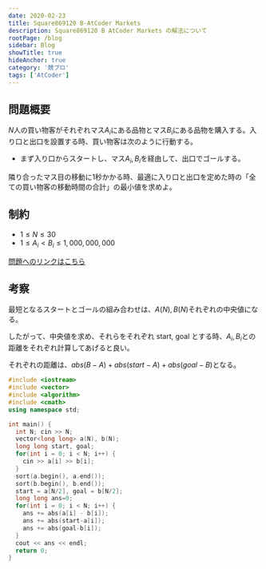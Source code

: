 ```yaml
---
date: 2020-02-23
title: Square869120 B-AtCoder Markets
description: Square869120 B AtCoder Markets の解法について
rootPage: /blog
sidebar: Blog
showTitle: true
hideAnchor: true
category: '競プロ'
tags: ['AtCoder']
---
```


## 問題概要

$N$人の買い物客がそれぞれマス$A_i$にある品物とマス$B_i$にある品物を購入する。入り口と出口を設置する時、買い物客は次のように行動する。

- まず入り口からスタートし、マス$A_i, B_i$を経由して、出口でゴールする。

隣り合ったマス目の移動に$1$秒かかる時、最適に入り口と出口を定めた時の「全ての買い物客の移動時間の合計」の最小値を求めよ。

## 制約

- $1 \leq N \leq 30$
- $1 \leq A_i < B_i \leq 1,000,000,000$

[問題へのリンクはこちら](https://atcoder.jp/contests/s8pc-6/tasks/s8pc_6_b)

## 考察

最短となるスタートとゴールの組み合わせは、$A(N), B(N)$それぞれの中央値になる。

したがって、中央値を求め、それらをそれぞれ start, goal とする時、$A_i, B_i$との距離をそれぞれ計算してあげると良い。

それぞれの距離は、$abs(B-A)+abs(start-A)+abs(goal-B)$となる。

```cpp:title=answer.cpp
#include <iostream>
#include <vector>
#include <algorithm>
#include <cmath>
using namespace std;

int main() {
  int N; cin >> N;
  vector<long long> a(N), b(N);
  long long start, goal;
  for(int i = 0; i < N; i++) {
    cin >> a[i] >> b[i];
  }
  sort(a.begin(), a.end());
  sort(b.begin(), b.end());
  start = a[N/2], goal = b[N/2];
  long long ans=0;
  for(int i = 0; i < N; i++) {
    ans += abs(a[i] - b[i]);
    ans += abs(start-a[i]);
    ans += abs(goal-b[i]);
  }
  cout << ans << endl;
  return 0;
}
```
